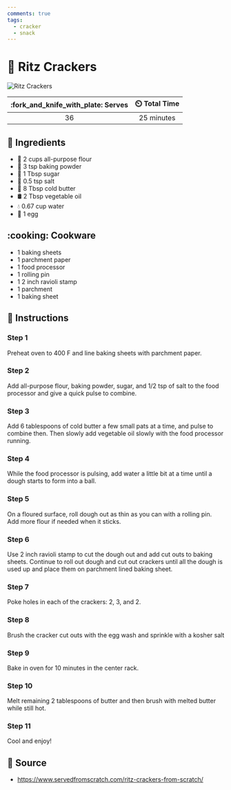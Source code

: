 ```yaml
---
comments: true
tags:
  - cracker
  - snack
---
```

# :cookie: Ritz Crackers

![Ritz Crackers](../assets/images/ritz-crackers.jpg)

| :fork_and_knife_with_plate: Serves | :timer_clock: Total Time |
|:----------------------------------:|:-----------------------: |
| 36 | 25 minutes |

## :salt: Ingredients

- :ear_of_rice: 2 cups all-purpose flour
- :dash: 3 tsp baking powder
- :candy: 1 Tbsp sugar
- :salt: 0.5 tsp salt
- :butter: 8 Tbsp cold butter
- :oil_drum: 2 Tbsp vegetable oil
- :droplet: 0.67 cup water
- :egg: 1 egg

## :cooking: Cookware

- 1 baking sheets
- 1 parchment paper
- 1 food processor
- 1 rolling pin
- 1 2 inch ravioli stamp
- 1 parchment
- 1 baking sheet

## :pencil: Instructions

### Step 1

Preheat oven to 400 F and line baking sheets with parchment paper.

### Step 2

Add all-purpose flour, baking powder, sugar, and 1/2 tsp of salt to the food processor and give a quick pulse to
combine.

### Step 3

Add 6 tablespoons of cold butter a few small pats at a time, and pulse to combine then. Then slowly add vegetable oil
slowly with the food processor running.

### Step 4

While the food processor is pulsing, add water a little bit at a time until a dough starts to form into a ball.

### Step 5

On a floured surface, roll dough out as thin as you can with a rolling pin. Add more flour if needed when it sticks.

### Step 6

Use 2 inch ravioli stamp to cut the dough out and add cut outs to baking sheets. Continue to roll out dough and cut out
crackers until all the dough is used up and place them on parchment lined baking sheet.

### Step 7

Poke holes in each of the crackers: 2, 3, and 2.

### Step 8

Brush the cracker cut outs with the egg wash and sprinkle with a kosher salt

### Step 9

Bake in oven for 10 minutes in the center rack.

### Step 10

Melt remaining 2 tablespoons of butter and then brush with melted butter while still hot.

### Step 11

Cool and enjoy!

## :link: Source

- <https://www.servedfromscratch.com/ritz-crackers-from-scratch/>
